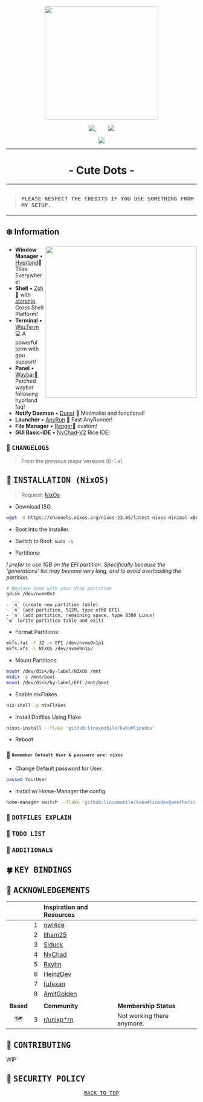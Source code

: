 <p align="center"><img src="https://i.imgur.com/X5zKxvp.png" width=300px></p>

<p align="center">
  <a href="https://hyprland.org">
    <img src="https://img.shields.io/static/v1?label=HYPRLAND&message=LATEST&style=for-the-badge&logo=concourse&colorA=24273A&colorB=8AADF4&logoColor=CAD3F5"/>
  </a>
  &emsp;&emsp;
  <a href="https://nixos.wiki/wiki/Flakes">
    <img src="https://img.shields.io/static/v1?label=NIX FLAKE&message=CHECK&style=for-the-badge&logo=snowflake&colorA=24273A&colorB=9173ff&logoColor=CAD3F5">
  </a>
</p>

<p align="center">
  <a href="https://nixos.org/">
    <img src="https://img.shields.io/static/v1?label=NIX-OS&message=STABLE&style=for-the-badge&logo=nixos&colorA=24273A&colorB=9173ff&logoColor=8AADF4">
  </a> 

---
<!-- <p align="center"><img src="https://i.imgur.com/NbxQ8MY.png" width=600px></p> -->

<h1 align="center">- Cute Dots -</h1>

---

> ## <sup><sub><samp>PLEASE RESPECT THE CREDITS IF YOU USE SOMETHING FROM MY SETUP.</samp></sub></sup>

---

## :snowflake: Information

<a href="#octocat--hi-there-thanks-for-dropping-by">
  <picture>
    <img alt="" align="right" width="400px" src="https://i.imgur.com/XaTP9jh.png"/>
  </picture>
</a>

- **Window Manager** • [Hyprland](https://github.com/hyprwm/Hyprland)🎨 Tiles
  Everywhere!
- **Shell** • [Zsh](https://www.zsh.org) 🐚 with
  [starship](https://github.com/starship/starship) Cross Shell Platform!
- **Terminal** • [WezTerm](https://github.com/wez/wezterm) 💻 A powerful term
  with gpu support!
- **Panel** • [Waybar](https://aur.archlinux.org/packages/waybar-hyprland-git)🍧
  Patched waybar following hyprland faq!
- **Notify Daemon** • [Dunst](https://github.com/dunst-project/dunst) 🍃
  Minimalist and functional!
- **Launcher** • [AnyRun](https://github.com/Kirottu/anyrun) 🚀 Fast AnyRunner!
- **File Manager** • [Ranger](https://github.com/ranger/ranger)🔖 custom!
- **GUI Basic-IDE** • [NvChad-V2](https://github.com/linuxmobile/nvchad-v2) Rice
  IDE!

### 🍂  <samp>CHANGELOGS</samp>

> From the previous major versions (0-1.x).

## 🌼 <samp>INSTALLATION (NixOS)</samp>

> Request: [NixOs](https://channels.nixos.org/nixos-23.05/latest-nixos-minimal-x86_64-linux.iso)

- Download ISO.
```bash
wget -O https://channels.nixos.org/nixos-23.05/latest-nixos-minimal-x86_64-linux.iso
```

- Boot Into the Installer.

- Switch to Root: `sudo -i`

- Partitions:

*I prefer to use 1GB on the EFI partition. Specifically because the 'generations' list may become very long, and to avoid overloading the partition.*

```bash
# Replace nvme with your disk partition
gdisk /dev/nvme0n1
```
	- `o` (create new partition table)
	- `n` (add partition, 512M, type ef00 EFI)
	- `n` (add partition, remaining space, type 8300 Linux)
	`w` (write partition table and exit)

- Format Partitions:

```bash
mkfs.fat -F 32 -n EFI /dev/nvme0n1p1
mkfs.xfs -L NIXOS /dev/nvme0n1p2
```

- Mount Partitions:

```bash
mount /dev/disk/by-label/NIXOS /mnt
mkdir -p /mnt/boot
mount /dev/disk/by-label/EFI /mnt/boot
```

- Enable nixFlakes

```bash
nix-shell -p nixFlakes
```

- Install Dotfiles Using Flake

```bash
nixos-install --flake 'github:linuxmobile/kaku#linudev'
```

- Reboot

### 🐙  <sup><sub><samp>Remember <strong>Default</strong> User & password are: nixos</samp></sub></sup>

- Change Default password for User.

```bash
passwd YourUser
```

- Install w/ Home-Manager the config

```bash
home-manager switch --flake 'github:linuxmobile/kaku#linudev@aesthetic'
```

### 🌸 <samp>DOTFILES EXPLAIN</samp>

### 🌻 <samp>TODO LIST</samp>

### 🎋 <samp>ADDITIONALS</samp>

## 🍀 <samp>KEY BINDINGS</samp>

## 💐 <samp>ACKNOWLEDGEMENTS</samp>

|           |   | Inspiration and Resources                                   |                                                                                                                                                              |            |
|:---------:|:-:|:------------------------------------------------------------|:-------------------------------------------------------------------------------------------------------------------------------------------------------------|:----------:|
|           | 1 | [owl4ce](https://github.com/owl4ce)                        |                                                                                                                                                              |            |
|           | 2 | [Ilham25](https://github.com/ilham25)              |                                                                                                                                                              |            |
|           | 3 | [Siduck](https://github.com/siduck)                |                                                                                                                                                              |            |
|           | 4 | [NvChad](https://github.com/NvChad)         |                                                                                                                                                              |            |
|           | 5 | [Rxyhn](https://github.com/rxyhn)         |                                                                                                                                                              |            |
|           | 6 | [HeinzDev](https://github.com/HeinzDev)                        |                                                                                                                                                              |            |
|           | 7 | [fufexan](https://github.com/fufexan)                        |                                                                                                                                                              |            |
|           | 8 | [AmitGolden](https://github.com/AmitGolden)               |                                                                                                                                                              |            |
|           |   |                                                             |                                                                                                                                                              |            |
| **Based** |   | **Community**                                               | **Membership Status**                                                                                                                                        |            |
|🗺| 3 | [r/unixp*rn](https://reddit.com/r/unixporn)                 | Not working there anymore.                                                                                                                                    |            |

## 🌳 <samp>CONTRIBUTING</samp>

WIP

## 🎃 <samp>SECURITY POLICY</samp>

<pre align="center">
<a href="#readme">BACK TO TOP</a>
</pre>
